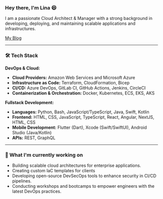 ### Hey there, I'm Lina  :smile:

I am a passionate Cloud Architect & Manager with a strong background in developing, deploying, and maintaining scalable applications and infrastructures.

[My Blog](https://linabrihoum.com)

---

### 🛠️ Tech Stack

**DevOps & Cloud:**
- **Cloud Providers:** Amazon Web Services and Microsoft Azure
- **Infrastructure as Code:** Terraform, CloudFormation, Bicep
- **CI/CD:** Azure DevOps, GitLab CI, GitHub Actions, Jenkins, CircleCI
- **Containerization & Orchestration:** Docker, Kubernetes, ECS, EKS, AKS

**Fullstack Development:**
- **Languages:** Python, Bash, JavaScript/TypeScript, Java, Swift, Kotlin
- **Frontend:** HTML, CSS, JavaScript, TypeScript, React, Angular, NextJS, HTML, CSS
- **Mobile Development:** Flutter (Dart), Xcode (Swift/SwiftUI), Android Studio (Java/Kotlin)
- **APIs:** REST, GraphQL

---

### 🌱 What I'm currently working on

- Building scalable cloud architectures for enterprise applications.
- Creating custom IaC templates for clients
- Developing open-source DevSecOps tools to enhance security in CI/CD pipelines.
- Conducting workshops and bootcamps to empower engineers with the latest DevOps practices.
